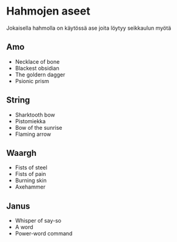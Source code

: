 # Hahmojen aseet
Jokaisella hahmolla on käytössä ase joita löytyy seikkaulun myötä

## Amo
- Necklace of bone
- Blackest obsidian
- The goldern dagger
- Psionic prism

## String
- Sharktooth bow
- Pistomiekka
- Bow of the sunrise
- Flaming arrow

## Waargh
- Fists of steel
- Fists of pain
- Burning skin
- Axehammer

## Janus
- Whisper of say-so
- A word
- Power-word command